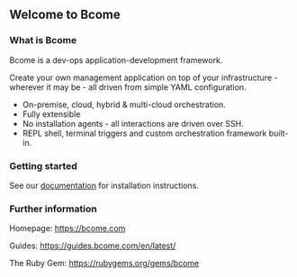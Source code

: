 ## Welcome to Bcome

### What is Bcome

Bcome is a dev-ops application-development framework.

Create your own management application on top of your infrastructure - wherever it may be - all driven from simple YAML configuration.

- On-premise, cloud, hybrid & multi-cloud orchestration.
- Fully extensible 
- No installation agents - all interactions are driven over SSH.
- REPL shell, terminal triggers and custom orchestration framework built-in.

### Getting started

See our <a href="https://docs.bcome.com/en/latest/">documentation</a> for installation instructions.

### Further information

Homepage: <a target="_blank" href="https://bcome.com/">https://bcome.com</a>

Guides: <a target="_blank" href="https://guides.bcome.com/en/latest/">https://guides.bcome.com/en/latest/</a>

The Ruby Gem: <a target="_blank" href="https://rubygems.org/gems/bcome">https://rubygems.org/gems/bcome</a>

